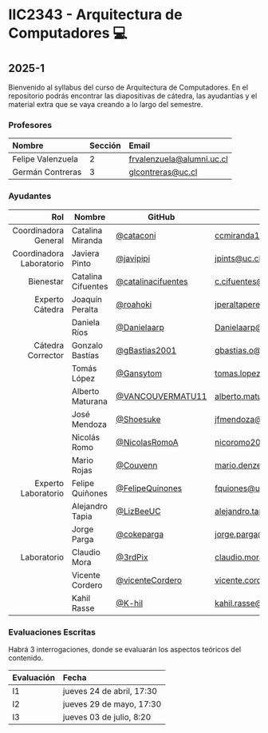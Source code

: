 # IIC2343 - Arquitectura de Computadores 💻

## 2025-1

Bienvenido al syllabus del curso de Arquitectura de Computadores. En el repositorio podrás encontrar las diapositivas de cátedra, las ayudantías y el material extra que se vaya creando a lo largo del semestre.


### Profesores

| Nombre           | Sección | Email                 |
| :--------------- | :------ | :-------------------- |
| Felipe Valenzuela  | 2       | frvalenzuela@alumni.uc.cl |
| Germán Contreras  | 3      | glcontreras@uc.cl          |

### Ayudantes
|                  Rol | Nombre                       | GitHub                                                     | Correo                   |
| -------------------: | ---------------------------- | ---------------------------------------------------------- | ------------------------ |
| Coordinadora General         | Catalina Miranda           | [@cataconi](https://github.com/cataconi) | ccmiranda1@uc.cl | 
| Coordinadora Laboratorio         | Javiera Pinto           | [@javipipi](https://github.com/javipipi) | jpints@uc.cl |
| Bienestar         | Catalina Cifuentes           | [@catalinacifuentes](https://github.com/catalinacifuentes) | c.cifuentes@uc.cl |
| Experto Cátedra         | Joaquín Peralta           | [@roahoki](https://github.com/roahoki) | jperaltaperez@uc.cl |
|          | Daniela Ríos           | [@Danielaarp](https://github.com/Danielaarp) | Danielaarp@uc.cl |
| Cátedra Corrector         | Gonzalo Bastías           | [@gBastias2001](https://github.com/gBastias2001) | gbastias.o@uc.cl |
|          | Tomás López           | [@Gansytom](https://github.com/Gansytom) | tomas.lopezm20@uc.cl |
|          | Alberto Maturana           | [@VANCOUVERMATU11](https://github.com/VANCOUVERMATU11) | alberto.maturana@uc.cl |
|          | José Mendoza           | [@Shoesuke](https://github.com/Shoesuke) | jfmendoza@uc.cl |
|          | Nicolás Romo           | [@NicolasRomoA](https://github.com/NicolasRomoA) | nicoromo2001@gmail.com |
|          | Mario Rojas           | [@Couvenn](https://github.com/Couvenn) | mario.denzel@estudiante.uc.cl|
| Experto Laboratorio         | Felipe Quiñones           | [@FelipeQuinones](https://github.com/FelipeQuinones) | fquiones@uc.cl |
|          | Alejandro Tapia           | [@LizBeeUC](https://github.com/) | alejandro.tapia@uc.cl |
|          | Jorge Parga           | [@cokeparga](https://github.com/cokeparga) | jorge.parga@uc.cl |
| Laboratorio         | Claudio Mora           | [@3rdPix](https://github.com/3rdPix) | claudio.mora@uc.cl |
|          | Vicente Cordero           | [@vicenteCordero](https://github.com/vicenteCordero) | vicente.cordero@uc.cl |
|          | Kahil Rasse           | [@K-hil](https://github.com/K-hil) | kahil.rasse@uc.cl |

### Evaluaciones Escritas

Habrá 3 interrogaciones, donde se evaluarán los aspectos teóricos del contenido.

| Evaluación | Fecha                     |
| :--------- | :------------------------ |
| I1         | jueves 24 de abril, 17:30|
| I2         | jueves 29 de mayo, 17:30 |
| I3     | jueves 03 de julio, 8:20   |



